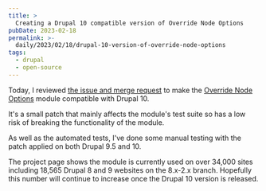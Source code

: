 ```yaml
---
title: >
  Creating a Drupal 10 compatible version of Override Node Options
pubDate: 2023-02-18
permalink: >-
  daily/2023/02/18/drupal-10-version-of-override-node-options
tags:
  - drupal
  - open-source
---
```


Today, I reviewed [the issue and merge request](https://www.drupal.org/project/override_node_options/issues/3269901) to make the [Override Node Options](https://www.drupal.org/project/override_node_options) module compatible with Drupal 10.

It's a small patch that mainly affects the module's test suite so has a low risk of breaking the functionality of the module.

As well as the automated tests, I've done some manual testing with the patch applied on both Drupal 9.5 and 10.

The project page shows the module is currently used on over 34,000 sites including 18,565 Drupal 8 and 9 websites on the 8.x-2.x branch. Hopefully this number will continue to increase once the Drupal 10 version is released.
